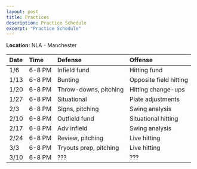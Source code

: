 ```yaml
---
layout: post
title: Practices
description: Practice Schedule
excerpt: "Practice Schedule"
---
```

**Location:** NLA - Manchester

| Date | Time     | Defense | Offense |
|:---  |:---      |:---     |:---     |
| 1/6  | 6-8 PM   | Infield fund   | Hitting fund |
| 1/13  | 6-8 PM  | Bunting   | Opposite field hitting |
| 1/20  | 6-8 PM  | Throw-downs, pitching   | Hitting change-ups |
| 1/27  | 6-8 PM  | Situational   | Plate adjustments |
| 2/3  | 6-8 PM   | Signs, pitching   | Swing analysis |
| 2/10  | 6-8 PM  | Outfield fund   | Situational hitting |
| 2/17  | 6-8 PM  | Adv infield   | Swing analysis |
| 2/24  | 6-8 PM  | Review, pitching   | Live hitting |
| 3/3  | 6-8 PM   | Tryouts prep, pitching   | Live hitting |
| 3/10  | 6-8 PM  | ???   | ??? |
